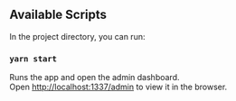 ## Available Scripts

In the project directory, you can run:

### `yarn start`

Runs the app and open the admin dashboard.\
Open [http://localhost:1337/admin](http://localhost:1337/admin) to view it in the browser.
